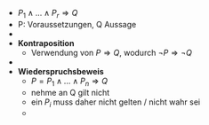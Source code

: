 - $P_1\land...\land P_{r}\Rightarrow Q$
- P: Voraussetzungen, Q Aussage
-
- **Kontraposition**
	- Verwendung von $P\Rightarrow Q$, wodurch $\neg P\Rightarrow\neg Q$
-
- **Wiederspruchsbeweis**
	- $P=P_1\land...\land P_{n}\Rightarrow Q$
	- nehme an Q gilt nicht
	- ein $P_{i}$ muss daher nicht gelten / nicht wahr sei
	-